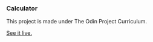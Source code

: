 ### Calculator
This project is made under The Odin Project Curriculum.

[See it live.](https://ramanjs.github.io/calculator)